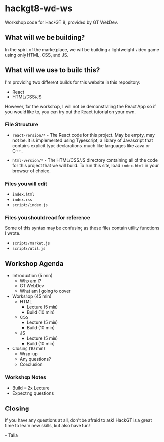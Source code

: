 # hackgt8-wd-ws
Workshop code for HackGT 8, provided by GT WebDev.

## What will we be building?
In the spirit of the marketplace, we will be building a lightweight video game using only HTML, CSS, and JS.

## What will we use to build this?
I'm providing two different builds for this website in this repository:
- React
- HTML/CSS/JS

However, for the workshop, I will not be demonstrating the React App so if you would like to, you can try out the React tutorial on your own.

### File Structure
- `react-version/*` - The React code for this project. May be empty, may not be. It is implemented using Typescript, a library of Javascript that contains explicit type declarations, much like languages like Java or C++.

- `html-version/*` - The HTML/CSS/JS directory containing all of the code for this project that we will build. To run this site, load `index.html` in your browser of choice.

### Files you will edit
- `index.html`
- `index.css`
- `scripts/index.js`

### Files you should read for reference
Some of this syntax may be confusing as these files contain utility functions I wrote.
- `scripts/market.js`
- `scripts/util.js`

## Workshop Agenda
- Introduction (5 min)
    - Who am I?
    - GT WebDev
    - What am I going to cover
- Workshop (45 min)
    - HTML
        - Lecture (5 min)
        - Build (10 min)
    - CSS
        - Lecture (5 min)
        - Build (10 min)
    - JS
        - Lecture (5 min)
        - Build (10 min)
- Closing (10 min)
    - Wrap-up
    - Any questions?
    - Conclusion

### Workshop Notes
- Build = 2x Lecture
- Expecting questions

## Closing
If you have any questions at all, don't be afraid to ask! HackGT is a great time to learn new skills, but also have fun!

\- Talia
